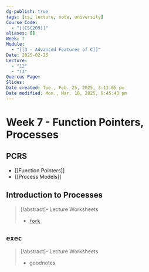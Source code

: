 ```yaml
---
dg-publish: true
tags: [cs, lecture, note, university]
Course Code:
  - "[[CSC209]]"
aliases: []
Week: 7
Module:
  - "[[3 - Advanced Features of C]]"
Date: 2025-02-25
Lecture:
  - "12"
  - "13"
Quercus Page: 
Slides: 
Date created: Tue., Feb. 25, 2025, 3:11:05 pm
Date modified: Mon., Mar. 10, 2025, 6:45:43 pm
---
```


# Week 7 - Function Pointers, Processes

## PCRS

- [[Function Pointers]]
- [[Process Models]]

## Introduction to Processes

> [!abstract]- Lecture Worksheets
> - [`fork`](https://share.goodnotes.com/s/2ZoP8wQGnsZNfBf4U3qziL)

## `exec`

> [!abstract]- Lecture Worksheets
> - goodnotes
